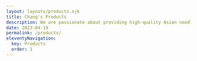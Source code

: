 ```yaml
---
layout: layouts/products.njk
title: Chang's Products
description: We are passionate about providing high-quality Asian noodles and sauces to Australian homes to help bring your favourite Asian dishes to life.
date: 2023-04-19
permalink: /products/
eleventyNavigation:
  key: Products
  order: 1
---
```


